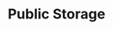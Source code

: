 ---
title: "Public Storage"
url: /gresham/public-storage-northwest-burnside-court/
shop: storage rental
---
